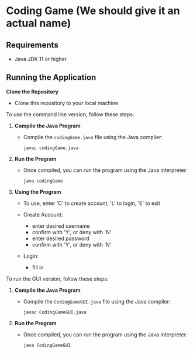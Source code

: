 # Coding Game (We should give it an actual name)

## Requirements

- Java JDK 11 or higher

## Running the Application

**Clone the Repository**
   - Clone this repository to your local machine

To use the command line version, follow these steps:

1. **Compile the Java Program**
   - Compile the `codingGame.java` file using the Java compiler:
     ```
     javac codingGame.java
     ```

2. **Run the Program**
   - Once compiled, you can run the program using the Java interpreter:
     ```
     java codingGame
     ```

3. **Using the Program**
    - To use, enter 'C' to create account, 'L' to login, 'E' to exit

    - Create Account:

        - enter desired username
        - confirm with 'Y', or deny with 'N'
        - enter desired password
        - confirm with 'Y', or deny with 'N'

    - Login:
        - fill in


To run the GUI version, follow these steps:

1. **Compile the Java Program**
   - Compile the `CodingGameGUI.java` file using the Java compiler:
     ```
     javac CodingGameGUI.java
     ```

2. **Run the Program**
   - Once compiled, you can run the program using the Java interpreter:
     ```
     java CodingGameGUI
     ```


